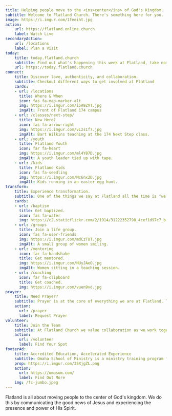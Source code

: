```yaml
---
title: Helping people move to the <ins>center</ins> of God's Kingdom.
subtitle: Welcome to Flatland Church. There's something here for you.
image: https://i.imgur.com/1feeiht.jpg
action:
    url: https://flatland.online.church
    label: Watch Live
secondaryAction:
    url: /locations
    label: Plan a Visit
today:
    title: today.flatland.church
    subtitle: Find out what's happening this week at Flatland, take notes, read Scripture, and request prayer on our **Today** page.
    url: https://today.flatland.church
connect:
    title: Discover love, authenticity, and collaboration.
    subtitle: Checkout different ways to get involved at Flatland
    cards:
    - url: /locations
      title: Where & When
      icon: fas fa-map-marker-alt
      img: https://i.imgur.com/i5A9ZVT.jpg
      imgAlt: Front of Flatland 174 campus
    - url: /classes/next-step/
      title: New Here?
      icon: fas fa-arrow-right
      img: https://i.imgur.com/vLzs1f7.jpg
      imgAlt: Bart Wilkins teaching at the 174 Next Step class.
    - url: /youth
      title: Flatland Youth
      icon: far fa-heart
      img: https://i.imgur.com/ml4Y87D.jpg
      imgAlt: A youth leader tied up with tape.
    - url: /kids
      title: Flatland Kids
      icon: fas fa-seedling
      img: https://i.imgur.com/Mc6nx2D.jpg
      imgAlt: Kids running in an easter egg hunt.
transform:
    title: Experience transformation.
    subtitle: One of the things we say at Flatland all the time is "we love you right where you are, but we love you too much to leave you there." We're committed to seeing God transform your life as you move closer to the center of his Kingdom, and we have a number of key ways to help you do just that.
    cards:
    - url: /baptism
      title: Get baptized.
      icon: fas fa-water
      img: https://c2.staticflickr.com/2/1914/31222352798_4cef1d97c7_b.jpg
    - url: /groups
      title: Join a life group.
      icon: fas fa-user-friends
      img: https://i.imgur.com/mdCzTUT.jpg
      imgAlt: A small group of women smiling.
    - url: /mentoring
      icon: far fa-handshake
      title: Get mentored.
      img: https://i.imgur.com/HUyJAeO.jpg
      imgAlt: Women sitting in a teaching session.
    - url: /coaching
      icon: far fa-clipboard
      title: Get coached.
      img: https://i.imgur.com/vuen9vd.jpg
prayer:
    title: Need Prayer?
    subtitle: Prayer is at the core of everything we are at Flatland. The Apostle Paul encouraged his friends to never stop praying. We want to pray for you in your time of need.
    action:
      url: /prayer
      label: Request Prayer
volunteer:
    title: Join the Team
    subtitle: At Flatland Church we value collaboration as we work together to help people move to the center. Find a place where you can serve at Flatland.
    action:
      url: /volunteer
      label: Find Your Spot
footerAd:
    title: Accredited Education, Accelerated Experience
    subtitle: Omaha School of Ministry is a ministry training program from Flatland Church.
    prop: https://i.imgur.com/3SXjgZL.png
    action:
      url: https://omasom.com/
      label: Find Out More
    img: /fc-jumbo.jpeg
---
```


Flatland is all about moving people to the center of God's kingdom. We do this by communicating the good news of Jesus and experiencing the presence and power of His Spirit.

